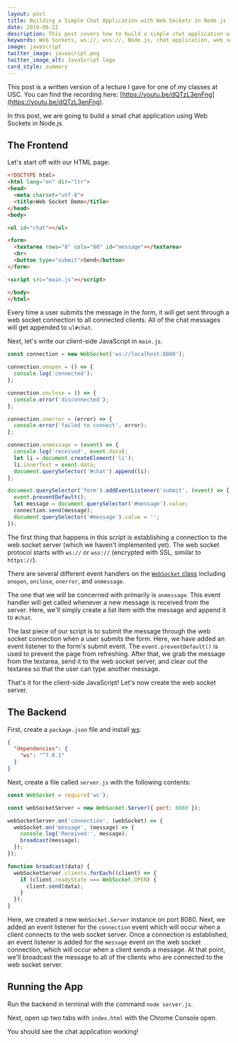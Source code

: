 ```yaml
---
layout: post
title: Building a Simple Chat Application with Web Sockets in Node.js
date: 2019-06-22
description: This post covers how to build a simple chat application with Web Sockets in Node.js.
keywords: Web Sockets, ws://, wss://, Node.js, chat application, web socket server
image: javascript
twitter_image: javascript.png
twitter_image_alt: JavaScript logo
card_style: summary
---
```


This post is a written version of a lecture I gave for one of my classes at USC. You can find the recording here: [https://youtu.be/dQTzL3enFng](https://youtu.be/dQTzL3enFng).

In this post, we are going to build a small chat application using Web Sockets in Node.js.

## The Frontend

Let's start off with our HTML page:

```html
<!DOCTYPE html>
<html lang="en" dir="ltr">
<head>
  <meta charset="utf-8">
  <title>Web Socket Demo</title>
</head>
<body>

<ul id="chat"></ul>

<form>
  <textarea rows="8" cols="80" id="message"></textarea>
  <br>
  <button type="submit">Send</button>
</form>

<script src="main.js"></script>

</body>
</html>
```

Every time a user submits the message in the form, it will get sent through a web socket connection to all connected clients. All of the chat messages will get appended to `ul#chat`.

Next, let's write our client-side JavaScript in `main.js`.

```js
const connection = new WebSocket('ws://localhost:8080');

connection.onopen = () => {
  console.log('connected');
};

connection.onclose = () => {
  console.error('disconnected');
};

connection.onerror = (error) => {
  console.error('failed to connect', error);
};

connection.onmessage = (event) => {
  console.log('received', event.data);
  let li = document.createElement('li');
  li.innerText = event.data;
  document.querySelector('#chat').append(li);
};

document.querySelector('form').addEventListener('submit', (event) => {
  event.preventDefault();
  let message = document.querySelector('#message').value;
  connection.send(message);
  document.querySelector('#message').value = '';
});
```

The first thing that happens in this script is establishing a connection to the web socket server (which we haven't implemented yet). The web socket protocol starts with `ws://` or `wss://` (encrypted with SSL, similar to `https://`).

There are several different event handlers on the [`WebSocket` class](https://developer.mozilla.org/en-US/docs/Web/API/WebSocket) including `onopen`, `onclose`, `onerror`, and `onmessage`.

The one that we will be concerned with primarily is `onmessage`. This event handler will get called whenever a new message is received from the server. Here, we'll simply create a list item with the message and append it to `#chat`.

The last piece of our script is to submit the message through the web socket connection when a user submits the form. Here, we have added an event listener to the form's submit event. The `event.preventDefault()` is used to prevent the page from refreshing. After that, we grab the message from the textarea, send it to the web socket server, and clear out the textarea so that the user can type another message.

That's it for the client-side JavaScript! Let's now create the web socket server.

## The Backend

First, create a `package.json` file and install [ws](https://www.npmjs.com/package/ws):

```json
{
  "dependencies": {
    "ws": "^7.0.1"
  }
}
```

Next, create a file called `server.js` with the following contents:

```js
const WebSocket = require('ws');

const webSocketServer = new WebSocket.Server({ port: 8080 });

webSocketServer.on('connection', (webSocket) => {
  webSocket.on('message', (message) => {
    console.log('Received:', message);
    broadcast(message);
  });
});

function broadcast(data) {
  webSocketServer.clients.forEach((client) => {
    if (client.readyState === WebSocket.OPEN) {
      client.send(data);
    }
  });
}
```

Here, we created a new `WebSocket.Server` instance on port 8080. Next, we added an event listener for the `connection` event which will occur when a client connects to the web socket server. Once a connection is established, an event listener is added for the `message` event on the web socket connection, which will occur when a client sends a message. At that point, we'll broadcast the message to all of the clients who are connected to the web socket server.

## Running the App

Run the backend in terminal with the command `node server.js`.

Next, open up two tabs with `index.html` with the Chrome Console open.

You should see the chat application working!
